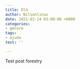 ```yaml
---
title: Olá
author: Nilsonlinux
date: 2021-02-14 03:00:00 +0000
categories:
- gmcore
tags:
- ajuda
test: ''

---
```

Test post forestry
